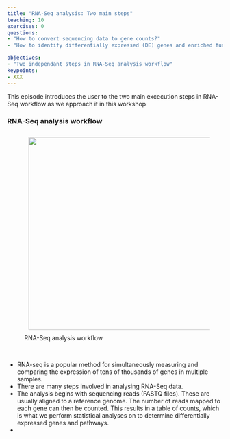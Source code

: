 ```yaml
---
title: "RNA-Seq analysis: Two main steps"
teaching: 10
exercises: 0
questions:
- "How to convert sequencing data to gene counts?"
- "How to identify differentially expressed (DE) genes and enriched functions?"

objectives:
- "Two independant steps in RNA-Seq analysis workflow"
keypoints:
- XXX
---
```


This episode introduces the user to the two main excecution steps in RNA-Seq workflow as we approach it in this workshop

### RNA-Seq analysis workflow 
<figure>
  <img src="{{ page.root }}/fig/original_pipe_to_nextflowing.png" style="margin:10px;height:450px"/>
  <figcaption> RNA-Seq analysis workflow </figcaption>
</figure><br>

- RNA-seq is a popular method for simultaneously measuring and comparing the expression of tens of thousands of genes in multiple samples.
- There are many steps involved in analysing RNA-Seq data. 
- The analysis begins with sequencing reads (FASTQ files). These are usually aligned to a reference genome. The number of reads mapped to each gene can then be counted. This results in a table of counts, which is what we perform statistical analyses on to determine differentially expressed genes and pathways.
- 
